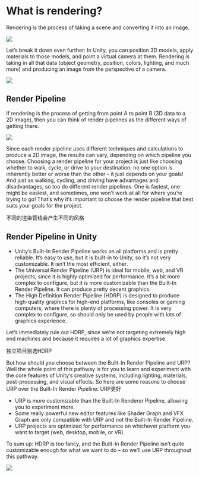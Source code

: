 # What is rendering?

Rendering is the process of taking a scene and converting it into an image.

![](https://unity-connect-prd.storage.googleapis.com/20211125/learn/images/eef5c79e-b93b-4e62-9436-eb13bd2c237f_image22.png)

Let’s break it down even further:
In Unity, you can position 3D models, apply materials to those models, and point a virtual camera at them. Rendering is taking in all that data (object geometry, position, colors, lighting, and much more) and producing an image from the perspective of a camera. 

![](https://unity-connect-prd.storage.googleapis.com/20211125/learn/images/31381681-ff92-4efb-97b4-78f0abf30d44_image12.png)

## Render Pipeline

If rendering is the process of getting from point A to point B (3D data to a 2D image), then you can think of render pipelines as the different ways of getting there. 

![](https://unity-connect-prd.storage.googleapis.com/20211125/learn/images/c0124772-aba8-49de-abe0-e5b97ed2815e_image16.png)

Since each render pipeline uses different techniques and calculations to produce a 2D image, the results can vary, depending on which pipeline you choose. 
Choosing a render pipeline for your project is just like choosing whether to walk, cycle, or drive to your destination; no one option is inherently better or worse than the other – it just depends on your goals! 
And just as walking, cycling, and driving have advantages and disadvantages, so too do different render pipelines. One is fastest, one might be easiest, and sometimes, one won’t work at all for where you’re trying to go! That’s why it’s important to choose the render pipeline that best suits your goals for the project.

不同的渲染管线会产生不同的风格

## Render Pipeline in Unity

- Unity’s Built-In Render Pipeline works on all platforms and is pretty reliable. It’s easy to use, but it is built-in to Unity, so it’s not very customizable. It isn’t the most efficient, either.
- The Universal Render Pipeline (URP) is ideal for mobile, web, and VR projects, since it is highly optimized for performance. It’s a bit more complex to configure, but it is more customizable than the Built-In Render Pipeline. It can produce pretty decent graphics.
- The High Definition Render Pipeline (HDRP) is designed to produce high-quality graphics for high-end platforms, like consoles or gaming computers, where there is plenty of processing power. It is very complex to configure, so should only be used by people with lots of graphics experience.

Let’s immediately rule out HDRP, since we’re not targeting extremely high end machines and because it requires a lot of graphics expertise. 

独立项目别选HDRP

But how should you choose between the Built-In Render Pipeline and URP? Well the whole point of this pathway is for you to learn and experiment with the core features of Unity’s creative systems, including lighting, materials, post-processing, and visual effects. So here are some reasons to choose URP over the Built-In Render Pipeline:
URP更好

- URP is more customizable than the Built-In Renderer Pipeline, allowing you to experiment more.
- Some really powerful new editor features like Shader Graph and VFX Graph are only compatible with URP and not the Built-In Render Pipeline. 
- URP projects are optimized for performance on whichever platform you want to target (web, desktop, mobile, or VR). 

To sum up: HDRP is too fancy, and the Built-In Render Pipeline isn’t quite customizable enough for what we want to do – so we’ll use URP throughout this pathway.

![](https://unity-connect-prd.storage.googleapis.com/20211125/learn/images/2e3f88de-9d7e-4700-a3ea-c15817eaf1ed_image18.png)

